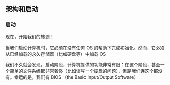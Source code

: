 ## 架构和启动

### 启动

现在，开始我们的旅途！

当我们启动计算机时，它必须在没有任何 OS 的帮助下完成初始化。然而，它必须从已经加载的永久存储器（比如硬盘等）中加载 OS

我们不久就会发现，启动阶段，计算机提供的功能非常有限：在这个阶段，甚至一个简单的文件系统都非常奢侈（比如读写一个硬盘的问题），但是我们连这个都没有。幸运的是，我们有 BIOS （the Basic Input/Output Software）

